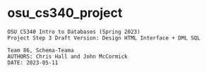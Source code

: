 # osu_cs340_project

    OSU CS340 Intro to Databases (Spring 2023)
    Project Step 3 Draft Version: Design HTML Interface + DML SQL

    Team 86, Schema-Teama
    AUTHORS: Chris Hall and John McCormick
    DATE: 2023-05-11
